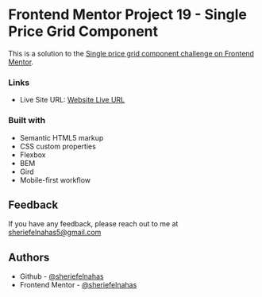 # Frontend Mentor Project 19 - Single Price Grid Component

This is a solution to the [Single price grid component challenge on Frontend Mentor](https://www.frontendmentor.io/challenges/single-price-grid-component-5ce41129d0ff452fec5abbbc).

### Links

- Live Site URL: [Website Live URL](https://sherief-elnahas-fem-single-price-grid.netlify.app/)

### Built with

- Semantic HTML5 markup
- CSS custom properties
- Flexbox
- BEM
- Gird
- Mobile-first workflow

## Feedback

If you have any feedback, please reach out to me at sheriefelnahas5@gmail.com

## Authors

- Github - [@sheriefelnahas](https://github.com/SheriefElnahas)
- Frontend Mentor - [@sheriefelnahas](https://www.frontendmentor.io/profile/SheriefElnahas)

